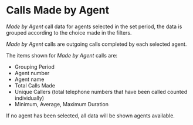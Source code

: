 # Calls Made by Agent

*Made by Agent* call data for agents
selected in the set period, the data is grouped according to
the choice made in the filters.

*Made by Agent* calls are outgoing calls
completed by each selected agent.

The items shown for *Made by Agent* calls are:

- Grouping Period
- Agent number
- Agent name
- Total Calls Made
- Unique Callers (total telephone numbers that have been called
counted individually)
- Minimum, Average, Maximum Duration

If no agent has been selected, all data will be shown
agents available.
